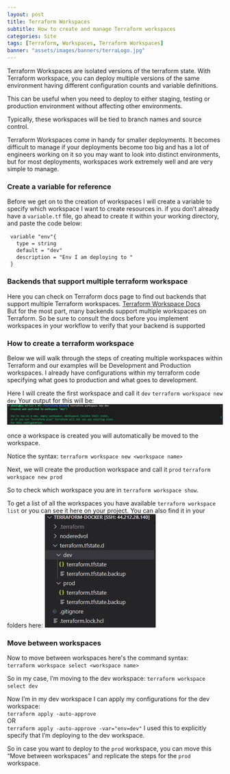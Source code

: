 ```yaml
---
layout: post
title: Terraform Workspaces
subtitle: How to create and manage Terraform workspaces
categories: Site
tags: [Terraform, Workspaces, Terraform Workspaces]
banner: "assets/images/banners/terraLogo.jpg"
---
```



Terraform Workspaces are isolated versions of the terraform state. With Terraform workspace, you can deploy multiple versions of the same environment having different configuration counts and variable definitions.<br/>

This can be useful when you need to deploy to either staging, testing or production environment without affecting other environments.<br/>

Typically, these workspaces will be tied to branch names and source control.<br/>

Terraform Workspaces come in handy for smaller deployments. It becomes difficult to manage if your deployments become too big and has a lot of engineers working on it so you may want to look into distinct environments, but for most deployments, workspaces work extremely well and are very simple to manage.<br/>


### Create a variable for reference
Before we get on to the creation of workspaces I will create a variable to specify which workspace I want to create resources in. if you don’t already have a `variable.tf` file, go ahead to create it within your working directory, and paste the code below: 
```
 variable "env"{
   type = string
   default = "dev"
   description = "Env I am deploying to "
 }
```


### Backends that support multiple terraform workspace
Here you can check on Terraform docs page to find out backends that support multiple Terraform workspaces. [Terraform Workspace Docs](https://developer.hashicorp.com/terraform/language/state/workspaces) <br/>
But for the most part, many backends support multiple workspaces on Terraform.
So be sure to consult the docs before you implement workspaces in your workflow to verify that your backend is supported


### How to create a terraform workspace
Below we will walk through the steps of creating multiple workspaces within Terraform and our examples will be Development and Production workspaces. I already have configurations within my terraform code specifying what goes to production and what goes to development.<br/>

Here I will create the first workspace and call it `dev`
`terraform workspace new dev`
Your output for this will be:
![output=> dev workspace](/assets/images/banners/created-dev-workspace.jpg "Output dev")

once a workspace is created you will automatically be moved to the workspace. <br/>

Notice the syntax: `terraform workspace new <workspace name>`

Next, we will create the production workspace and call it `prod`
`terraform workspace new prod`


So to check which workspace you are in `terraform workspace show`. <br/>

To get a list of all the workspaces you have available `terraform workspace list` or you can see it here on your project. You can also find it in your folders here:
![image](/assets/images/banners/list-workspaces-folder.jpg "list folder")

### Move between workspaces
Now to move between workspaces here's the command syntax: <br/>
`terraform workspace select <workspace name>`

So in my case, I’m moving to the dev workspace: `terraform workspace select dev` <br/>

Now I’m in my dev workspace I can apply my configurations for the dev workspace: <br/>
`terraform apply -auto-approve` <br/>
OR <br/>
`terraform apply -auto-approve -var="env=dev"` I used this to explicitly specify that I’m deploying to the dev workspace.<br/>

So in case you want to deploy to the `prod` workspace, you can move this “Move between workspaces” and replicate the steps for the `prod` workspace.
